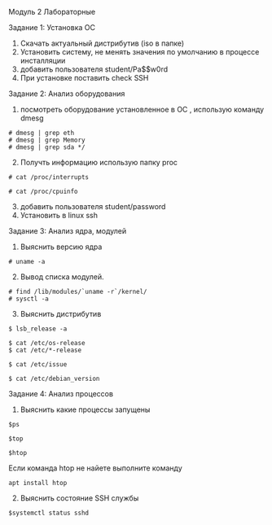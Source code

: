 Модуль 2 Лабораторные


Задание 1: Установка ОС

1. Скачать актуальный дистрибутив (iso в папке)
2. Установить систему, не менять значения по умолчанию в процессе инсталляции
3. добавить пользователя student/Pa$$w0rd
4. При установке поставить check SSH


Задание 2: Анализ оборудования

1. посмотреть оборудование установленное в ОС , использую команду dmesg
```
# dmesg | grep eth
# dmesg | grep Memory
# dmesg | grep sda */
```
2. Получть информацию использую папку proc
```
# cat /proc/interrupts

# cat /proc/cpuinfo
```
3. добавить пользователя student/password
4. Установить в linux ssh

Задание 3: Анализ ядра, модулей

1. Выяснить версию ядра
```
# uname -a
```
2. Вывод списка модулей. 
```
# find /lib/modules/`uname -r`/kernel/
# sysctl -a
```
3. Выяснить дистрибутив
```
$ lsb_release -a

$ cat /etc/os-release
$ cat /etc/*-release

$ cat /etc/issue

$ cat /etc/debian_version
```
Задание 4: Анализ процессов

1. Выяснить какие процессы запущены
```
$ps

$top

$htop
```
Если команда htop не найете выполните команду 
```
apt install htop
```
2. Выяснить состояние SSH службы
```
$systemctl status sshd
```
